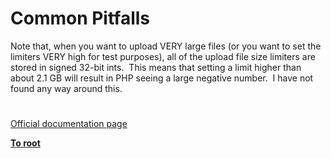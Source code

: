 # Common Pitfalls




<div class="phpcode"><span class="html">
Note that, when you want to upload VERY large files (or you want to set the limiters VERY high for test purposes), all of the upload file size limiters are stored in signed 32-bit ints.&#xA0; This means that setting a limit higher than about 2.1 GB will result in PHP seeing a large negative number.&#xA0; I have not found any way around this.</span>
</div>
  

#

[Official documentation page](https://www.php.net/manual/en/features.file-upload.common-pitfalls.php)

**[To root](/)**
